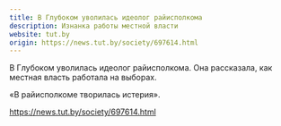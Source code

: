 ```yaml
---
title: В Глубоком уволилась идеолог райисполкома
description: Изнанка работы местной власти
website: tut.by
origin: https://news.tut.by/society/697614.html
---
```


В Глубоком уволилась идеолог райисполкома. Она рассказала, как местная власть работала на выборах.

«В райисполкоме творилась истерия».

https://news.tut.by/society/697614.html
